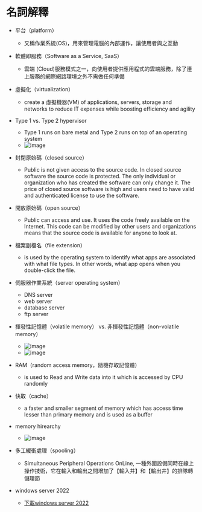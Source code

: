 # 名詞解釋
- 平台（platform）
   - 又稱作業系統(OS)，用來管理電腦的內部運作，讓使用者與之互動
   
- 軟體即服務（Software as a Service, SaaS）
   - 雲端 (Cloud)服務模式之一，向使用者提供應用程式的雲端服務，除了連上服務的網際網路環境之外不需做任何準備
   
- 虛擬化（virtualization）
   - create a 虛擬機器(VM) of applications, servers, storage and networks to reduce IT expenses while boosting efficiency and agility
   
- Type 1 vs. Type 2 hypervisor
   - Type 1 runs on bare metal and Type 2 runs on top of an operating system
   - ![image](https://user-images.githubusercontent.com/91240048/198891063-4905ec27-8364-4b69-a654-d572658d1532.png)
   
- 封閉原始碼（closed source）
   - Public is not given access to the source code. In closed source software the source code is protected. The only individual or organization who has created the software can only change it. The price of closed source software is high and users need to have valid and authenticated license to use the software.
   
- 開放原始碼（open source）
   - Public can access and use. It uses the code freely available on the Internet. This code can be modified by other users and organizations means that the source code is available for anyone to look at.
   
- 檔案副檔名（file extension）
   - is used by the operating system to identify what apps are associated with what file types. In other words, what app opens when you double-click the file. 
   
- 伺服器作業系統（server operating system） 
   - DNS server
   - web server
   - database server
   - ftp server
   
- 揮發性記憶體（volatile memory） vs. 非揮發性記憶體（non-volatile memory）
   - ![image](https://user-images.githubusercontent.com/91240048/198996094-c65f4b2f-2620-44a0-86a4-d2be0b268ef1.png)
   - ![image](https://user-images.githubusercontent.com/91240048/198996155-286efdbd-d5ac-463d-a929-2490dc247856.png) 
   
- RAM（random access memory，隨機存取記憶體）
   - is used to Read and Write data into it which is accessed by CPU randomly
   
- 快取（cache）
   - a faster and smaller segment of memory which has access time lesser than primary memory and is used as a buffer
   
- memory hirearchy
   - ![image](https://user-images.githubusercontent.com/91240048/198999099-0e1b755e-7fbf-4c67-8ef4-c18a34cd02ad.png)
 
- 多工緩衝處理（spooling）
   - Simultaneous Peripheral Operations OnLine, 一種外圍設備同時在線上操作技術，它在輸入和輸出之間增加了【輸入井】和【輸出井】的排隊轉儲環節

- windows server 2022
   - [下載windows server 2022](https://www.microsoft.com/en-us/evalcenter/evaluate-windows-server-2022)
